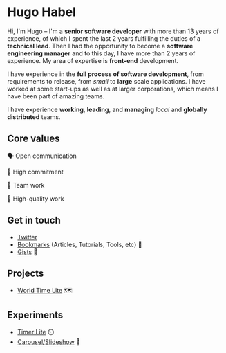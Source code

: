 # Hugo Habel

Hi, I'm Hugo – I'm a **senior software developer** with more than 13 years of experience, of which I spent the last 2 years fulfilling the duties of a **technical lead**. Then I had the opportunity to become a **software engineering manager** and to this day, I have more than 2 years of experience. My area of expertise is **front-end** development.

I have experience in the **full process of software development**, from requirements to release, from *small* to **large** scale applications. I have worked at some start-ups as well as at larger corporations, which means I have been part of amazing teams. 

I have experience **working**, **leading**, and **managing** *local* and **globally distributed** teams.

## Core values
🗣️ Open communication

🤝 High commitment 

👥 Team work

💎 High-quality work

## Get in touch
* [Twitter](https://twitter.com/hugohabel)
* [Bookmarks](https://github.com/hugohabel/hugohabel/blob/master/bookmarks.md) (Articles, Tutorials, Tools, etc) 🔖
* [Gists](https://gist.github.com/hugohabel) 📓 

## Projects
* [World Time Lite](https://hugohabel.github.io/world-time-lite/) 🗺️

## Experiments
* [Timer Lite](https://codesandbox.io/s/timer-lite-le8ld?file=/index.html) ⏲️
* [Carousel/Slideshow](https://codesandbox.io/s/carousel-lite-blso1) 🎡
